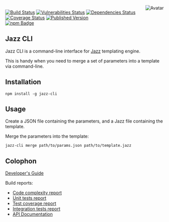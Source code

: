 <img align="right" src="https://raw.github.com/cliffano/jazz-cli/master/avatar.jpg" alt="Avatar"/>

[![Build Status](https://img.shields.io/travis/cliffano/jazz-cli.svg)](http://travis-ci.org/cliffano/jazz-cli)
[![Vulnerabilities Status](https://snyk.io/test/github/cliffano/jazz-cli/badge.svg)](https://snyk.io/test/github/cliffano/jazz-cli)
[![Dependencies Status](https://img.shields.io/david/cliffano/jazz-cli.svg)](http://david-dm.org/cliffano/jazz-cli)
[![Coverage Status](https://img.shields.io/coveralls/cliffano/jazz-cli.svg)](https://coveralls.io/r/cliffano/jazz-cli?branch=master)
[![Published Version](https://img.shields.io/npm/v/jazz-cli.svg)](http://www.npmjs.com/package/jazz-cli)
<br/>
[![npm Badge](https://nodei.co/npm/jazz-cli.png)](http://npmjs.org/package/jazz-cli)

Jazz CLI
--------

Jazz CLI is a command-line interface for [Jazz](http://github.com/shinetech/jazz) templating engine.

This is handy when you need to merge a set of parameters into a template via command-line.

Installation
------------

    npm install -g jazz-cli

Usage
-----

Create a JSON file containing the parameters, and a Jazz file containing the template.

Merge the parameters into the template:

    jazz-cli merge path/to/params.json path/to/template.jazz

Colophon
--------

[Developer's Guide](http://cliffano.github.io/developers_guide.html#nodejs)

Build reports:

* [Code complexity report](http://cliffano.github.io/jazz-cli/complexity/plato/index.html)
* [Unit tests report](http://cliffano.github.io/jazz-cli/test/buster.txt)
* [Test coverage report](http://cliffano.github.io/jazz-cli/coverage/buster-istanbul/lcov-report/lib/index.html)
* [Integration tests report](http://cliffano.github.io/jazz-cli/test-integration/cmdt.txt)
* [API Documentation](http://cliffano.github.io/jazz-cli/doc/jsdoc/index.html)
